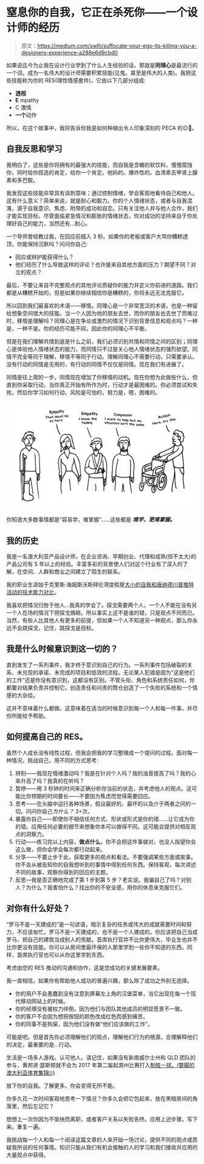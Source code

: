 # 窒息你的自我，它正在杀死你——一个设计师的经历

> 原文：<https://medium.com/swlh/suffocate-your-ego-its-killing-you-a-designers-experience-a288e6d9cbd0>

如果说迄今为止我在设计行业学到了什么人生经验的话，那就是**同理心**是最流行的一个词，成为一名伟大的设计师需要积累技能(见鬼。甚至是伟大的人类)。我把这些技能称为你的 RES(理性情感套件)，它由以下几部分组成:

*   **透视**
*   **E** mpathy
*   C 激情
*   **一个**动作

所以，在这个故事中，我将告诉你我是如何种植出令人印象深刻的 PECA 的😉🍆。

## 自我反思和学习

我明白了，这些是你将拥有的最强大的技能，而自我是含糖的软饮料，慢慢腐蚀你，同时给你捏造的肯定，给你一个肯定。他妈的。爆炸性的。血清素去甲肾上腺素和多巴胺。

我发现这些技能非常具有讽刺意味；通过控制情绪，学会客观地看待自己和他人。这有什么意义？简单来说，就是耐心和毅力。你的个人情绪状态，或者与自我混淆，源于自我意识、焦虑、附带的成功和自恋。只有关注他人并与他人合作，我们才能实现目标。尽管面临紧急情况和膨胀的情绪状态，你对成功的坚持来自于你处理好自己的能力，当然还有…耐心。

一个导师曾经教过我，在回应前插入 3 秒。如果你的老板或客户大骂你糟糕透顶，你能保持沉默吗？问问你自己:

*   回应或辩护能获得什么？
*   他们经历了什么导致这样的评论？也许是来自其他方面的压力？期望不同？对立的观点？

最后，不要让来自不完整观点的其他评论质疑你的能力并定义你前进的道路。我们都是从糟糕开始的，但是如果你继续相信你是糟糕的，你将永远无法克服它。

所以回到我们最喜欢的术语——移情。同理心是一个非常宽泛的术语，也是一种留给想象空间很大的技能。当一个人因为他的朋友去世，而你的朋友也去世了而难过时，移情是理解吗？同理心是在争论或激烈的情况下识别背景信息和观点吗？一种是，一种不是。你的经历可能不同，因此你的同理心不平衡。

但是在我们理解共情到底是什么之前，我们必须识别共情和同情之间的区别；同理心是体验他人情绪状态的能力，而同情只不过是关心他人情绪状态的强烈欲望。同情不完全等同于理解，移情不等同于行动。理解同理心不需要行动，只需要承认。没有行动的同情是无用的，有行动的同情不仅仅是同情。现在我们有进展了。

同情是往上爬的一步。同情现在增加了你移情的动机。现在你想为此做些什么，但直到你采取行动，当你真正开始有所作为时，行动才是最困难的。你必须尝试和失败。然后你学习如何行动，风险是可怕的，努力是，嗯，困难的。

![](img/bf8bbc087d23be113c3d9b1d4b4bbc95.png)

你知道大多数事情都是“容易学，难掌握”……这些都是 ***难学，更难掌握。***

## 我的历史

我是一名澳大利亚产品设计师，在企业咨询、早期创业、代理和成熟(但不太大)的产品公司有 5 年以上的经验。丰富多彩的背景使人们对这个行业有了深入的了解，在空间、人群和商业之间建立了陌生的联系。

我的职业生涯始于克里斯·海姆斯沃斯拜伦湾度假屋[大小的自我和唐纳德川普推特活动](https://www.news.com.au/finance/real-estate/buying/photos-show-huge-scale-of-chris-hemsworths-9-million-byron-bay-megamansion/news-story/d1b08fbf0a95e202a7c2533adf6dadf0)[的技术能力对比](https://www.cheatsheet.com/entertainment/trumps-worst-tweets-so-far.html/)。

我喜欢把情况归咎于他人…我真的学会了。探戈需要两个人，一个人不能在没有另一个人在场的情况下把探戈搞砸。所以事实上这不是谁的错，只是观点不同而已。当然，有些人比其他人有更多的前提，但如果一个人不知道另一种观点，那么你永远不会跳探戈，记住，跳探戈是目标。

## 我是什么时候意识到这一切的？

直到发生了一系列事件，我才终于意识到自己的行为。一系列事件包括破裂的关系、未兑现的承诺、未完成的项目和低效的流程。无论某人犯错是因为“这是他们的工作”还是你没有意识到，这都没有区别。不管头衔、角色和系统责任如何，你都要对结果负责并控制它。创造责任和问责的筒仓创造了一个失败的系统和一个情感的大杂烩。

这并不意味着什么都做。这意味着在适当的时候意识到每一个人和每一件事，并尽你所能给予帮助。

## 如何提高自己的 RES。

虽然个人成长没有线性过程，但我会把我的学习整理成一个提问的过程。面对每一种情况，挑战自己，用不同的方式思考:

1.  辨别——我现在情绪激动吗？我是在针对个人吗？我的浊音提高了吗？我的心率升高了吗？我真的在听吗？
2.  暂停——用 3 秒钟的时间来正确分析你当前的状态，并考虑他人的观点。这可能比你预期的时间要长——不要因为焦虑而觉得需要回应。
3.  思考——在头脑中运行各种场景，假设最好的、最坏的以及介于两者之间的一切。问问你自己*为什么？* 3+次。
4.  暴露你自己——即使你不相信任何方式、形状或形式是你的错……让它成为你的错。应用任何必要的细节来想象你本可以做得不同。这可能会提供对相反观点的洞察力。
5.  行动——练习完以上内容，**做点什么**。你不会把这件事做对，也没人指望你会这么做，但你会学会每次都行动起来。
6.  分享——不要止步于此，获取更多的观点和看法。不要强调某些方面或故事。你不会从被告知你的自我想听到的事情中得到任何东西。保持客观，每次讲述不同的故事，观察你得到的回应的主题。
7.  反思—我是否正确地完成了第 1 步到第 5 步？老实说。我骗自己了吗？对别人？为什么？我害怕什么？找出你的不安全感，用你的休息来克服它们。

## 对你有什么好处？

“罗马不是一天建成的”是一句谚语，暗示复杂的任务或伟大的成就需要时间和努力，不应该匆忙。罗马不是一天建成的，也不是一个人建成的。你应该把自己当成罗马，把自己的建筑当成别人的贡献。首席执行官并不比你更伟大，毕业生也并不比你更没有技能。你可以从房间里最环保的人那里学到一些你不知道的东西，同样，首席执行官也可以从你这里学到东西。

考虑由您的 RES 推动的沟通和协作，这是您成功的关键发展要素。

我一直相信，如果你有帮助他人成功的普遍兴趣，那么除了成功之外别无选择。

*   你的用户不会愚蠢到没有注意到屏幕左上角的汉堡菜单，当它出现在每一个现代移动网站上的时候。
*   你的经理没有被权力绊倒，因为他们与团队其他成员的明显愿景不一致。
*   你的客户不会因为想把按钮的颜色改成红色而感到痛苦。
*   你的同事不是狗屎，因为他们没有做“他们应该做的工作”。

可能是吧。但是首先你必须理解他们的观点，理解他们行为的根源，合理解释他们的决定，最重要的是…行动。

生活是一场多人游戏。认可他人。请记住，如果没有新南威尔士州和 QLD 团队的参与，黄邦贤·瑟斯顿就不会为 2017 年第二届起源州比赛打入[制胜一球。(蹩脚的澳大利亚体育集锦🙄)](https://www.qt.com.au/news/thurston-live-forever-immortal-after-qld-fightback/3192276/)

放下你的自我。了解更多。你会变得无所不能。

你多久花一次时间客观地思考一下情况？你多久会把它包起来，放在黑暗房间的角落里，然后忘记它？

想想上一次你因为不愉快而离职，或者客户关系以失败告终。应用上述步骤。写下来。重复一遍。

我挑战每一个人和每一个阅读这篇文章的人来开始一场讨论，提供不同的观点或质疑我所说的任何事情。知识只能从我们有机会接触的人的学习和我们接收并应用的大量观点中获得。